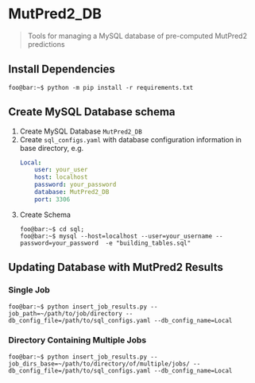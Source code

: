 # MutPred2_DB
> Tools for managing a MySQL database of pre-computed MutPred2 predictions

## Install Dependencies
```console
foo@bar:~$ python -m pip install -r requirements.txt
```

## Create MySQL Database schema

1. Create MySQL Database `MutPred2_DB`
2. Create `sql_configs.yaml` with database configuration information in base directory, e.g.
    ```yml
    Local:
        user: your_user
        host: localhost
        password: your_password
        database: MutPred2_DB
        port: 3306
    ```
3. Create Schema
    ```console
    foo@bar:~$ cd sql;
    foo@bar:~$ mysql --host=localhost --user=your_username --password=your_password  -e "building_tables.sql"
    ```

## Updating Database with MutPred2 Results
### Single Job
```console
foo@bar:~$ python insert_job_results.py --job_path=~/path/to/job/directory --db_config_file=/path/to/sql_configs.yaml --db_config_name=Local
```
### Directory Containing Multiple Jobs
```console
foo@bar:~$ python insert_job_results.py --job_dirs_base=~/path/to/directory/of/multiple/jobs/ --db_config_file=/path/to/sql_configs.yaml --db_config_name=Local
```